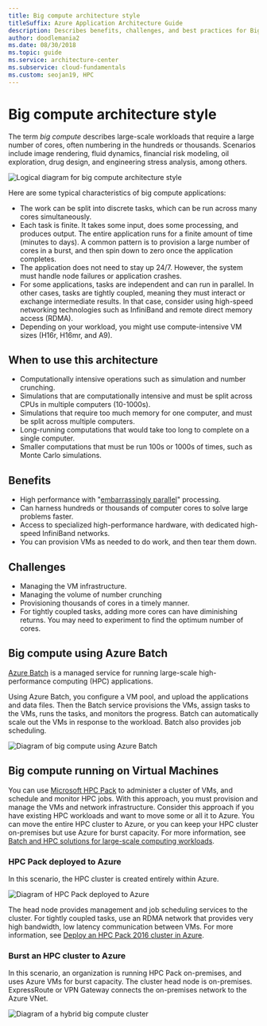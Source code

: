 ```yaml
---
title: Big compute architecture style
titleSuffix: Azure Application Architecture Guide
description: Describes benefits, challenges, and best practices for Big Compute architectures on Azure.
author: doodlemania2
ms.date: 08/30/2018
ms.topic: guide
ms.service: architecture-center
ms.subservice: cloud-fundamentals
ms.custom: seojan19, HPC
---
```


# Big compute architecture style

The term *big compute* describes large-scale workloads that require a large number of cores, often numbering in the hundreds or thousands. Scenarios include image rendering, fluid dynamics, financial risk modeling, oil exploration, drug design, and engineering stress analysis, among others.

![Logical diagram for big compute architecture style](./images/big-compute-logical.png)

Here are some typical characteristics of big compute applications:

- The work can be split into discrete tasks, which can be run across many cores simultaneously.
- Each task is finite. It takes some input, does some processing, and produces output. The entire application runs for a finite amount of time (minutes to days). A common pattern is to provision a large number of cores in a burst, and then spin down to zero once the application completes.
- The application does not need to stay up 24/7. However, the system must handle node failures or application crashes.
- For some applications, tasks are independent and can run in parallel. In other cases, tasks are tightly coupled, meaning they must interact or exchange intermediate results. In that case, consider using high-speed networking technologies such as InfiniBand and remote direct memory access (RDMA).
- Depending on your workload, you might use compute-intensive VM sizes (H16r, H16mr, and A9).

## When to use this architecture

- Computationally intensive operations such as simulation and number crunching.
- Simulations that are computationally intensive and must be split across CPUs in multiple computers (10-1000s).
- Simulations that require too much memory for one computer, and must be split across multiple computers.
- Long-running computations that would take too long to complete on a single computer.
- Smaller computations that must be run 100s or 1000s of times, such as Monte Carlo simulations.

## Benefits

- High performance with "[embarrassingly parallel][embarrassingly-parallel]" processing.
- Can harness hundreds or thousands of computer cores to solve large problems faster.
- Access to specialized high-performance hardware, with dedicated high-speed InfiniBand networks.
- You can provision VMs as needed to do work, and then tear them down.

## Challenges

- Managing the VM infrastructure.
- Managing the volume of number crunching
- Provisioning thousands of cores in a timely manner.
- For tightly coupled tasks, adding more cores can have diminishing returns. You may need to experiment to find the optimum number of cores.

## Big compute using Azure Batch

[Azure Batch][batch] is a managed service for running large-scale high-performance computing (HPC) applications.

Using Azure Batch, you configure a VM pool, and upload the applications and data files. Then the Batch service provisions the VMs, assign tasks to the VMs, runs the tasks, and monitors the progress. Batch can automatically scale out the VMs in response to the workload. Batch also provides job scheduling.

![Diagram of big compute using Azure Batch](./images/big-compute-batch.png)

## Big compute running on Virtual Machines

You can use [Microsoft HPC Pack][hpc-pack] to administer a cluster of VMs, and schedule and monitor HPC jobs. With this approach, you must provision and manage the VMs and network infrastructure. Consider this approach if you have existing HPC workloads and want to move some or all it to Azure. You can move the entire HPC cluster to Azure, or you can keep your HPC cluster on-premises but use Azure for burst capacity. For more information, see [Batch and HPC solutions for large-scale computing workloads][batch-hpc-solutions].

### HPC Pack deployed to Azure

In this scenario, the HPC cluster is created entirely within Azure.

![Diagram of HPC Pack deployed to Azure](./images/big-compute-iaas.png)

The head node provides management and job scheduling services to the cluster. For tightly coupled tasks, use an RDMA network that provides very high bandwidth, low latency communication between VMs. For more information, see [Deploy an HPC Pack 2016 cluster in Azure][deploy-hpc-azure].

### Burst an HPC cluster to Azure

In this scenario, an organization is running HPC Pack on-premises, and uses Azure VMs for burst capacity. The cluster head node is on-premises. ExpressRoute or VPN Gateway connects the on-premises network to the Azure VNet.

![Diagram of a hybrid big compute cluster](./images/big-compute-hybrid.png)

<!-- links -->

[batch]: /azure/batch
[batch-hpc-solutions]: ../../topics/high-performance-computing.md
[deploy-hpc-azure]: /azure/virtual-machines/windows/hpcpack-2016-cluster
[embarrassingly-parallel]: https://en.wikipedia.org/wiki/Embarrassingly_parallel
[hpc-pack]: /powershell/high-performance-computing/overview?view=hpc19-ps